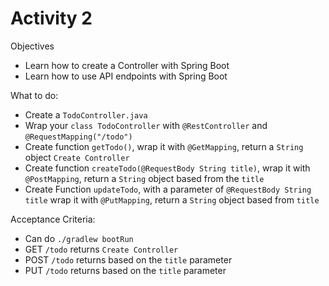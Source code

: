 # Activity 2

Objectives
- Learn how to create a Controller with Spring Boot
- Learn how to use API endpoints with Spring Boot

What to do:
- Create a `TodoController.java`
- Wrap your `class TodoController` with `@RestController` and `@RequestMapping("/todo")`
- Create function `getTodo()`, wrap it with `@GetMapping`, return a `String` object `Create Controller`
- Create function `createTodo(@RequestBody String title)`, wrap it with `@PostMapping`, return a `String` object based from the `title`
- Create Function `updateTodo`, with a parameter of `@RequestBody String title` wrap it with `@PutMapping`, return a `String` object based from `title`

Acceptance Criteria:
- Can do `./gradlew bootRun`
- GET `/todo` returns `Create Controller`
- POST `/todo` returns based on the `title` parameter
- PUT `/todo` returns based on the `title` parameter

